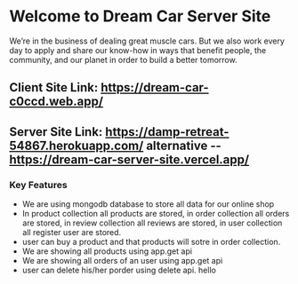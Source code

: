 # Welcome to Dream Car Server Site

We’re in the business of dealing great muscle cars. But we also work every day to apply and share our know-how in ways that benefit people, the community, and our planet in order to build a better tomorrow.

## Client Site Link: https://dream-car-c0ccd.web.app/

## Server Site Link: https://damp-retreat-54867.herokuapp.com/ alternative --https://dream-car-server-site.vercel.app/

### Key Features

- We are using mongodb database to store all data for our online shop
- In product collection all products are stored, in order collection all orders are stored, in review collection all reviews are stored, in user collection all register user are stored.
- user can buy a product and that products will sotre in order collection.
- We are showing all products using app.get api
- We are showing all orders of an user using app.get api
- user can delete his/her porder using delete api.
  hello
